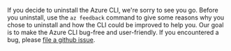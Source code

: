 If you decide to uninstall the Azure CLI, we're sorry to see you go. Before you uninstall, use the `az feedback` command to give
some reasons why you chose to uninstall and how the CLI could be improved to help you. Our goal is to make the Azure
CLI bug-free and user-friendly. If you encountered a bug, please [file a github issue](https://github.com/Azure/azure-cli/issues).